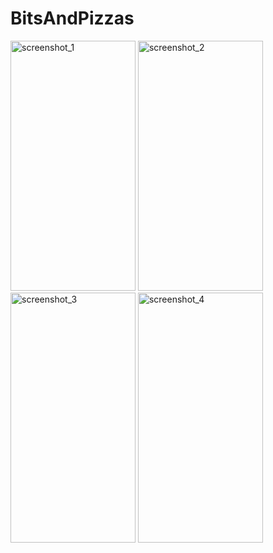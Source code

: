 # BitsAndPizzas

<img src = "https://github.com/mdshadab41/BitsAndPizzas/assets/97763170/73fff5cf-557c-4dae-8d0d-ad0c83437c7a" alt ="screenshot_1" width = "200" height = "400">
<img src = "https://github.com/mdshadab41/BitsAndPizzas/assets/97763170/eb3debe3-4f97-4e35-bcad-692bce1c6695" alt ="screenshot_2" width = "200" height = "400">
<img src = "https://github.com/mdshadab41/BitsAndPizzas/assets/97763170/b1d38940-8017-4db4-970b-e088c138bf21" alt ="screenshot_3" width = "200" height = "400">
<img src = "https://github.com/mdshadab41/BitsAndPizzas/assets/97763170/b9b6f181-f79e-4440-baa3-7828275f1c74" alt ="screenshot_4 " width = "200" height = "400">









